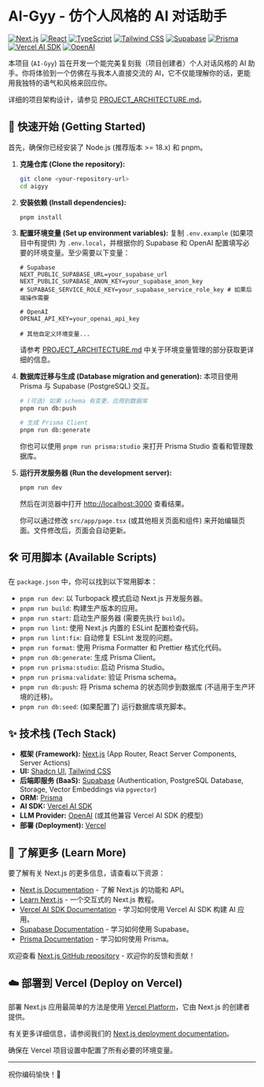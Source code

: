 # AI-Gyy - 仿个人风格的 AI 对话助手

[![Next.js](https://img.shields.io/badge/Next.js-15.x-black?logo=next.js&logoColor=white)](https://nextjs.org) [![React](https://img.shields.io/badge/React-19-blue?logo=react&logoColor=white)](https://react.dev) [![TypeScript](https://img.shields.io/badge/TypeScript-5.x-blue?logo=typescript&logoColor=white)](https://www.typescriptlang.org/) [![Tailwind CSS](https://img.shields.io/badge/Tailwind%20CSS-4.x-38B2AC?logo=tailwind-css&logoColor=white)](https://tailwindcss.com) [![Supabase](https://img.shields.io/badge/Supabase-brightgreen?logo=supabase&logoColor=white)](https://supabase.com) [![Prisma](https://img.shields.io/badge/Prisma-6.x-1B222D?logo=prisma&logoColor=white)](https://www.prisma.io/) [![Vercel AI SDK](https://img.shields.io/badge/Vercel%20AI%20SDK-gray?logo=vercel&logoColor=white)](https://sdk.vercel.ai) [![OpenAI](https://img.shields.io/badge/OpenAI-42B5A0?logo=openai&logoColor=white)](https://openai.com)

本项目 (`AI-Gyy`) 旨在开发一个能完美复刻我（项目创建者）个人对话风格的 AI 助手。你将体验到一个仿佛在与我本人直接交流的 AI，它不仅能理解你的话，更能用我独特的语气和风格来回应你。

详细的项目架构设计，请参见 [PROJECT_ARCHITECTURE.md](PROJECT_ARCHITECTURE.md)。

## 🚀 快速开始 (Getting Started)

首先，确保你已经安装了 Node.js (推荐版本 >= 18.x) 和 pnpm。

1.  **克隆仓库 (Clone the repository):**
    ```bash
    git clone <your-repository-url>
    cd aigyy
    ```

2.  **安装依赖 (Install dependencies):**
    ```bash
    pnpm install
    ```

3.  **配置环境变量 (Set up environment variables):**
    复制 `.env.example` (如果项目中有提供) 为 `.env.local`，并根据你的 Supabase 和 OpenAI 配置填写必要的环境变量。至少需要以下变量：
    ```env
    # Supabase
    NEXT_PUBLIC_SUPABASE_URL=your_supabase_url
    NEXT_PUBLIC_SUPABASE_ANON_KEY=your_supabase_anon_key
    # SUPABASE_SERVICE_ROLE_KEY=your_supabase_service_role_key # 如果后端操作需要

    # OpenAI
    OPENAI_API_KEY=your_openai_api_key

    # 其他自定义环境变量...
    ```
    请参考 [PROJECT_ARCHITECTURE.md](PROJECT_ARCHITECTURE.md) 中关于环境变量管理的部分获取更详细的信息。

4.  **数据库迁移与生成 (Database migration and generation):**
    本项目使用 Prisma 与 Supabase (PostgreSQL) 交互。
    ```bash
    # (可选) 如果 schema 有变更，应用到数据库
    pnpm run db:push

    # 生成 Prisma Client
    pnpm run db:generate
    ```
    你也可以使用 `pnpm run prisma:studio` 来打开 Prisma Studio 查看和管理数据库。

5.  **运行开发服务器 (Run the development server):**
    ```bash
    pnpm run dev
    ```

    然后在浏览器中打开 [http://localhost:3000](http://localhost:3000) 查看结果。

    你可以通过修改 `src/app/page.tsx` (或其他相关页面和组件) 来开始编辑页面。文件修改后，页面会自动更新。

## 🛠️ 可用脚本 (Available Scripts)

在 `package.json` 中，你可以找到以下常用脚本：

-   `pnpm run dev`: 以 Turbopack 模式启动 Next.js 开发服务器。
-   `pnpm run build`: 构建生产版本的应用。
-   `pnpm run start`: 启动生产服务器 (需要先执行 `build`)。
-   `pnpm run lint`: 使用 Next.js 内置的 ESLint 配置检查代码。
-   `pnpm run lint:fix`: 自动修复 ESLint 发现的问题。
-   `pnpm run format`: 使用 Prisma Formatter 和 Prettier 格式化代码。
-   `pnpm run db:generate`: 生成 Prisma Client。
-   `pnpm run prisma:studio`: 启动 Prisma Studio。
-   `pnpm run prisma:validate`: 验证 Prisma schema。
-   `pnpm run db:push`: 将 Prisma schema 的状态同步到数据库 (不适用于生产环境的迁移)。
-   `pnpm run db:seed`: (如果配置了) 运行数据库填充脚本。

## ✨ 技术栈 (Tech Stack)

-   **框架 (Framework):** [Next.js](https://nextjs.org/) (App Router, React Server Components, Server Actions)
-   **UI:** [Shadcn UI](https://ui.shadcn.com/), [Tailwind CSS](https://tailwindcss.com/)
-   **后端即服务 (BaaS):** [Supabase](https://supabase.com/) (Authentication, PostgreSQL Database, Storage, Vector Embeddings via `pgvector`)
-   **ORM:** [Prisma](https://www.prisma.io/)
-   **AI SDK:** [Vercel AI SDK](https://sdk.vercel.ai/)
-   **LLM Provider:** [OpenAI](https://openai.com/) (或其他兼容 Vercel AI SDK 的模型)
-   **部署 (Deployment):** [Vercel](https://vercel.com/)

## 📖 了解更多 (Learn More)

要了解有关 Next.js 的更多信息，请查看以下资源：

-   [Next.js Documentation](https://nextjs.org/docs) - 了解 Next.js 的功能和 API。
-   [Learn Next.js](https://nextjs.org/learn) - 一个交互式的 Next.js 教程。
-   [Vercel AI SDK Documentation](https://sdk.vercel.ai/docs) - 学习如何使用 Vercel AI SDK 构建 AI 应用。
-   [Supabase Documentation](https://supabase.com/docs) - 学习如何使用 Supabase。
-   [Prisma Documentation](https://www.prisma.io/docs) - 学习如何使用 Prisma。

欢迎查看 [Next.js GitHub repository](https://github.com/vercel/next.js) - 欢迎你的反馈和贡献！

## ☁️ 部署到 Vercel (Deploy on Vercel)

部署 Next.js 应用最简单的方法是使用 [Vercel Platform](https://vercel.com/new?utm_medium=default-template&filter=next.js&utm_source=create-next-app&utm_campaign=create-next-app-readme)，它由 Next.js 的创建者提供。

有关更多详细信息，请参阅我们的 [Next.js deployment documentation](https://nextjs.org/docs/app/building-your-application/deploying)。

确保在 Vercel 项目设置中配置了所有必要的环境变量。

---

祝你编码愉快！🎉
